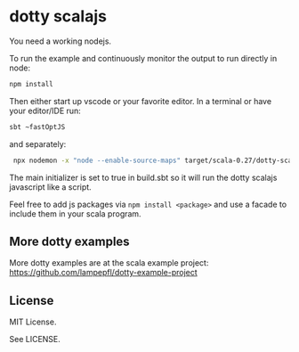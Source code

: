# dotty scalajs

You need a working nodejs.

To run the example and continuously monitor the output to run directly in node:

```sh
npm install
```

Then either start up vscode or your favorite editor. In a terminal or have your editor/IDE run:

```sh
sbt ~fastOptJS
```

and separately:

```sh
 npx nodemon -x "node --enable-source-maps" target/scala-0.27/dotty-scalajs-fastopt.js
```

The main initializer is set to true in build.sbt so it will run
the dotty scalajs javascript like a script.

Feel free to add js packages via `npm install <package>` and use a facade to include
them in your scala program.

## More dotty examples

More dotty examples are at the scala example project: https://github.com/lampepfl/dotty-example-project

## License

MIT License.

See LICENSE.
